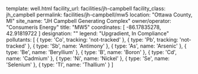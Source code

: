 template: well.html
facility_url: facilities/jh-campbell
facility_class: jh_campbell
permalink: facilities/jh-campbell/mw5
location: "Ottawa County, MI"
site_name: "JH Campbell Generating Complex"
owner/operator: "Consumerís Energy"
title: "MW5"
coordinates: [
  -86.17835278,
  42.91819722
]
designation: ""
legend: "Upgradient, In Compliance"
pollutants: [
  { 
    type: 'Co',
    tracking: 'not-tracked'
  },
  {
    type: 'Pb',
    tracking: 'not-tracked'
  },
  {
    type: 'Sb',
    name: 'Antimony'
  },
  {
    type: 'As',
    name: 'Arsenic'
  },
  {
    type: 'Be',
    name: 'Beryllium'
  },
  {
    type: 'B',
    name: 'Boron'
  },
  {
    type: 'Cd',
    name: 'Cadmium'
  },
  {
    type: 'Ni',
    name: 'Nickel'
  },
  {
    type: 'Se',
    name: 'Selenium'
  },
  {
    type: 'Tl',
    name: 'Thallium'
  }
]
